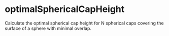 # optimalSphericalCapHeight
Calculate the optimal spherical cap height for N spherical caps covering the surface of a sphere with minimal overlap.
